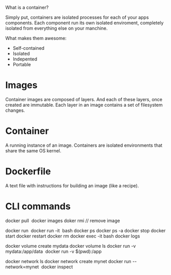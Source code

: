 What is a container?

Simply put, containers are isolated processes for each of your apps components. Each component run its own
isolated enviroment, completely isolated from everything else on your manchine.

What makes them awesome:
- Self-contained
- Isolated
- Indepented
- Portable


# Images

Container images are composed of layers. And each of these layers, once created are immutable.
Each layer in an image contains a set of filesystem changes.

# Container
A running instance of an image. Containers are isolated environments that share the same OS kernel.

# Dockerfile
A text file with instructions for building an image (like a recipe).


# CLI commands

docker pull <image>
docker images
doker rmi <images> // remove image


docker run <image>
docker run -it <image> bash
docker ps
docker ps -a
docker stop <container>
docker start <container>
docker restart <container>
docker rm <container>
docker exec -it <container> bash
docker logs <container>


docker volume create mydata
docker volume ls
docker run -v mydata:/app/data <image>
docker run -v $(pwd):/app <image>

docker network ls
docker network create mynet
docker run --network=mynet <image>
docker inspect <container>



























